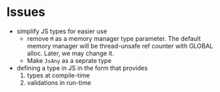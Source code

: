 # Issues

- simplify JS types for easier use
  - remove `M` as a memory manager type parameter. The default memory manager will be thread-unsafe ref counter with GLOBAL alloc. Later, we may change it.
  - Make `JsAny` as a seprate type
- defining a type in JS in the form that provides
  1. types at compile-time
  2. validations in run-time   

